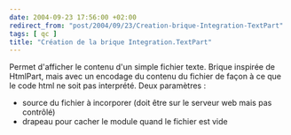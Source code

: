 ```yaml
---
date: 2004-09-23 17:56:00 +02:00
redirect_from: "post/2004/09/23/Creation-brique-Integration-TextPart"
tags: [ qc ]
title: "Création de la brique Integration.TextPart"
---
```


Permet d'afficher le contenu d'un simple fichier texte. Brique inspirée de
HtmlPart, mais avec un encodage du contenu du fichier de façon à ce que le code
html ne soit pas interprété. Deux paramètres :

* source du fichier à incorporer (doit être sur le serveur web mais pas
contrôlé)
* drapeau pour cacher le module quand le fichier est vide
